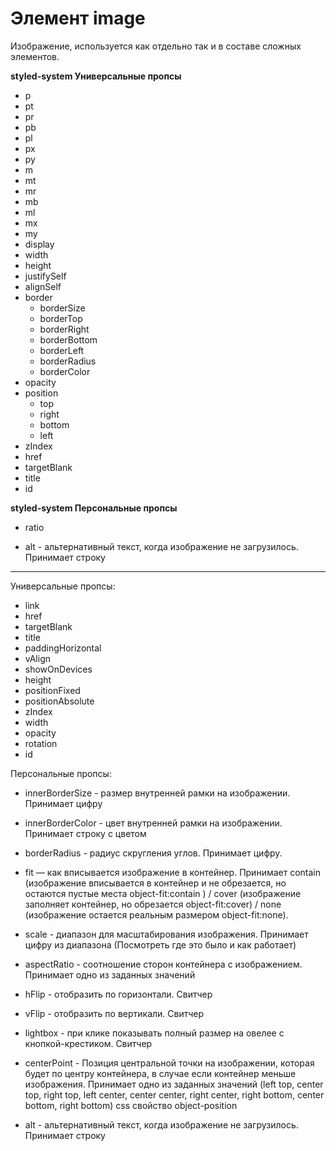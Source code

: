 # Элемент image  
Изображение, используется как отдельно так и в составе сложных элементов.

**styled-system Универсальные пропсы**
- p
- pt
- pr
- pb
- pl
- px
- py
- m
- mt
- mr
- mb
- ml
- mx
- my
- display
- width
- height
- justifySelf
- alignSelf
- border
   - borderSize
   - borderTop
   - borderRight
   - borderBottom
   - borderLeft
   - borderRadius
   - borderColor
- opacity
- position
   - top
   - right
   - bottom
   - left
- zIndex
- href
- targetBlank
- title
- id

**styled-system Персональные пропсы**
- ratio

- alt - альтернативный текст, когда изображение не загрузилось. Принимает строку



-----

Универсальные пропсы:
- link
- href
- targetBlank
- title
- paddingHorizontal
- vAlign
- showOnDevices
- height
- positionFixed
- positionAbsolute
- zIndex
- width
- opacity
- rotation
- id

Персональные пропсы:
- innerBorderSize - размер внутренней рамки на изображении. Принимает цифру

- innerBorderColor - цвет внутренней рамки на изображении. Принимает строку с цветом

- borderRadius - радиус скругления углов. Принимает цифру.

- fit — как вписывается изображение в контейнер. Принимает contain (изображение вписывается в контейнер и не обрезается, но остаются пустые места object-fit:сontain ) / cover (изображение заполняет контейнер, но обрезается object-fit:cover) / none (изображение остается реальным размером object-fit:none).

- scale - диапазон для масштабирования изображения. Принимает цифру из диапазона (Посмотреть где это было и как работает)

- aspectRatio - соотношение сторон контейнера с изображением. Принимает одно из заданных значений

- hFlip - отобразить по горизонтали. Свитчер

- vFlip - отобразить по вертикали. Свитчер

- lightbox - при клике показывать полный размер на овелее с кнопкой-крестиком. Свитчер

- centerPoint - Позиция центральной точки на изображении, которая будет по центру контейнера, в случае если контейнер меньше изображения. Принимает одно из заданных значений (left top, center top, right top, left center, center center, right center, right bottom, center bottom, right bottom) css свойство object-position

- alt - альтернативный текст, когда изображение не загрузилось. Принимает строку
